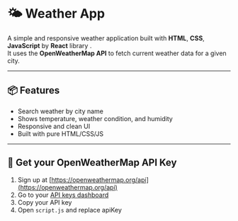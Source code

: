 # 🌤️ Weather App 

A simple and responsive weather application built with **HTML**, **CSS**, **JavaScript** by **React** library .  
It uses the **OpenWeatherMap API** to fetch current weather data for a given city.

---

## 📦 Features

- Search weather by city name
- Shows temperature, weather condition, and humidity
- Responsive and clean UI
- Built with pure HTML/CSS/JS 

---


## 🔑 Get your OpenWeatherMap API Key

1. Sign up at [https://openweathermap.org/api](https://openweathermap.org/api)
2. Go to your [API keys dashboard](https://home.openweathermap.org/api_keys)
3. Copy your API key
4. Open `script.js` and replace apiKey


